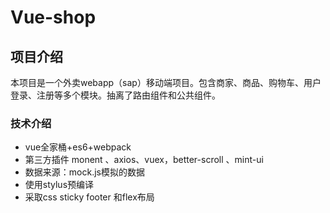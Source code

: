 # Vue-shop

## 项目介绍

本项目是一个外卖webapp（sap）移动端项目。包含商家、商品、购物车、用户登录、注册等多个模块。抽离了路由组件和公共组件。

###  技术介绍

- vue全家桶+es6+webpack
- 第三方插件 monent 、axios、vuex，better-scroll 、mint-ui
- 数据来源：mock.js模拟的数据
- 使用stylus预编译
- 采取css sticky footer 和flex布局

